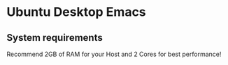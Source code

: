 Ubuntu Desktop Emacs
====================

## System requirements
Recommend 2GB of RAM for your Host and 2 Cores for best performance!


